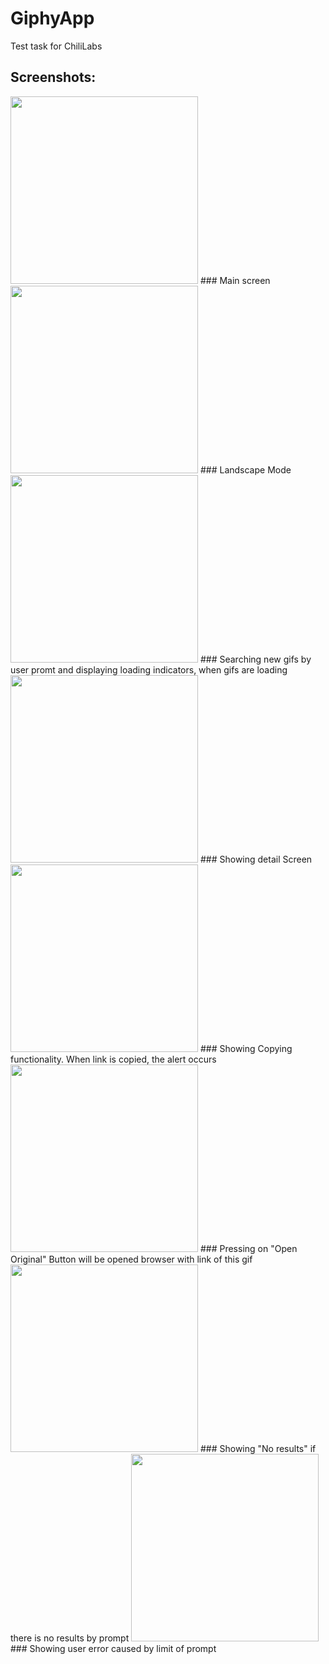 # GiphyApp
Test task for ChiliLabs

## Screenshots:

<img src="https://github.com/zoyazip/GiphyApp/assets/67118409/0351ffc1-259c-45ad-93b9-bcf633dd4e77" width="300"/>
### Main screen

<img src="https://github.com/zoyazip/GiphyApp/assets/67118409/1f106298-431c-42f4-8586-93fd3f4512e1" width="300"/>
### Landscape Mode

<img src="https://github.com/zoyazip/GiphyApp/assets/67118409/bcc07b14-b139-414e-9035-893b2cab4d45" width="300"/>
### Searching new gifs by user promt and displaying loading indicators, when gifs are loading

<img src="https://github.com/zoyazip/GiphyApp/assets/67118409/dc78ce31-62b9-4024-9f1c-4ac5092498ee" width="300"/>
### Showing detail Screen

<img src="https://github.com/zoyazip/GiphyApp/assets/67118409/b6176a5e-0997-480e-b423-b24302bcc100" width="300"/>
### Showing Copying functionality. When link is copied, the alert occurs

<img src="https://github.com/zoyazip/GiphyApp/assets/67118409/673a228b-0931-4116-b3e1-7011b495331e" width="300"/>
### Pressing on "Open Original" Button will be opened browser with link of this gif

<img src="https://github.com/zoyazip/GiphyApp/assets/67118409/829960f3-3f59-4be1-a758-4bd93ea40345" width="300"/>
### Showing "No results" if there is no results by prompt

<img src="https://github.com/zoyazip/GiphyApp/assets/67118409/a332fa95-47d2-4e65-b37c-b72cb59d7347" width="300"/>
### Showing user error caused by limit of prompt


